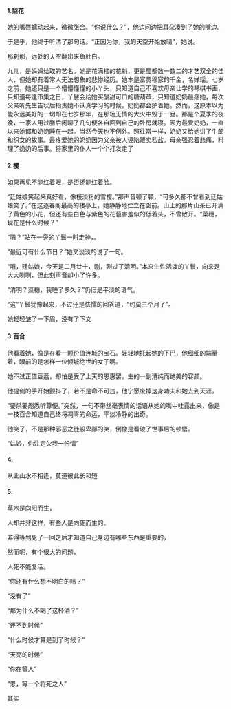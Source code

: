 

#### 1.梨花

她的嘴唇蠕动起来，微微张合。“你说什么？”，他边问边把耳朵凑到了她的嘴边。

于是乎，他终于听清了那句话。“正因为你，我的天空开始放晴”，她说。

那刹那，远处的天空翻出来鱼肚白。

九儿，是妈妈给取的艺名。她是花满楼的花魁，更是蜀都数一数二的才艺双全的佳人，但她却有着常人无法想象的悲惨经历。她本是富贾穆家的千金，名婵瑶。七岁之前，她还只是一个懵懵懂懂的小丫头，只知道自己不喜欢母亲让学的琴棋书画，只知道每逢市集之日，丫鬟会给她买酸甜可口的糖葫芦，只知道奶奶最疼她，每次父亲听先生告状后指责她不认真学习的时候，奶奶都会护着她。然而，这原本以为能永远美好的一切却在七岁那年，在那场无情的大火中毁于一旦。那是个夏季的夜晚，一家人用过膳后闲聊了几句便各自回到自己的卧房就寝。因为最爱奶奶，一直以来她都和奶奶睡在一起。当然今天也不例外。照往常一样，奶奶又给她讲了牛郎和织女的故事。最疼爱她的奶奶因为父亲被人诬陷贩卖私盐。母亲强忍着悲痛，料理了奶奶的后事。将家里的仆人一个个打发走了

#### 2.樱

如果再见不能红着眼，是否还能红着脸。

“廷姑娘笑起来真好看，像枝淡粉的雪樱。”那声音顿了顿，“可多久都不曾看到廷姑娘笑了。”在这逐春阁最高的楼亭上，她静静地伫立在窗前。山上的那片山茶已开满了黄色的小花，但还有些白色与紫色的花苞害羞似的低着头，不曾散开。“菜穗，现在是什么时候？”

“嗯？”站在一旁的丫鬟一时走神，。

“最近可有什么节日？”她又淡淡的说了一句。

“哦，廷姑娘，今天是二月廿十，刚，刚过了清明。”本来生性活泼的丫鬟，向来是大大咧咧，但此刻声音却小了许多。

“清明？菜穗，我睡了多久？”仍旧是平淡的语气。

“这”丫鬟犹豫起来，不过还是怯懦的回答道，“约莫三个月了”。

她轻轻皱了一下眉，没有了下文

 

#### 3.百合

他看着她，像是在看一颗价值连城的宝石。轻轻地托起她的下巴，他细细的端量着，眼前的是怎样一位倾城绝世的女子啊。

她不过正值豆蔻，却怕是受了上天的恩惠罢，生的一副清纯而绝美的容颜。

他提剑的手开始颤抖了，若不是命不可违，他宁愿废掉这身功夫和她去到天涯。

“要杀要剐悉听尊便。”突然，一句不带丝毫表情的话语从她的嘴中吐露出来，像是一枝百合知道自己终将凋零的命运，平淡冷静的出奇。

他笑了，不是那种邪恶之徒般卑鄙的笑，倒像是看破了世事后的顿悟。

“姑娘，你注定欠我一份情”

 

#### 4.

从此山水不相逢，莫道彼此长和短



#### 5.

草木是向阳而生，

人却并非这样，有些人是向死而生的。

非得等到死了一回之后才知道自己身边有哪些东西是重要的，

然而呢，有个很大的问题，

人死不能复活。

 

“你还有什么想不明白的吗？”

“没有了”

“那为什么不喝了这杯酒？”

“还不到时候”

“什么时候才算是到了时候？”

“天亮的时候”

“你在等人”

“恩，等一个将死之人”

其实

 